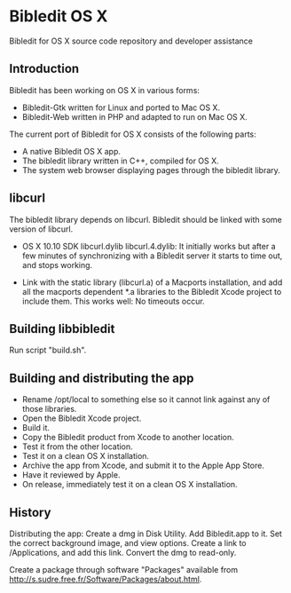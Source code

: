 # Bibledit OS X

Bibledit for OS X source code repository and developer assistance

## Introduction

Bibledit has been working on OS X in various forms:
* Bibledit-Gtk written for Linux and ported to Mac OS X.
* Bibledit-Web written in PHP and adapted to run on Mac OS X.

The current port of Bibledit for OS X consists of the following parts:
* A native Bibledit OS X app.
* The bibledit library written in C++, compiled for OS X.
* The system web browser displaying pages through the bibledit library. 

## libcurl

The bibledit library depends on libcurl. Bibledit should be linked with some version of libcurl. 

* OS X 10.10 SDK libcurl.dylib libcurl.4.dylib: It initially works but after a few minutes of synchronizing with a Bibledit server it starts to time out, and stops working.

* Link with the static library (libcurl.a) of a Macports installation, and add all the macports dependent *.a libraries to the Bibledit Xcode project to include them. This works well: No timeouts occur.

## Building libbibledit

Run script "build.sh".

## Building and distributing the app

* Rename /opt/local to something else so it cannot link against any of those libraries.
* Open the Bibledit Xcode project.
* Build it.
* Copy the Bibledit product from Xcode to another location.
* Test it from the other location.
* Test it on a clean OS X installation.
* Archive the app from Xcode, and submit it to the Apple App Store.
* Have it reviewed by Apple.
* On release, immediately test it on a clean OS X installation.

## History

Distributing the app:
Create a dmg in Disk Utility.
Add Bibledit.app to it.
Set the correct background image, and view options.
Create a link to /Applications, and add this link.
Convert the dmg to read-only.

Create a package through software "Packages" available from http://s.sudre.free.fr/Software/Packages/about.html.
